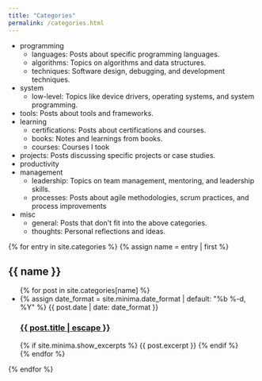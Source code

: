 ```yaml
---
title: "Categories"
permalink: /categories.html
---
```


- programming
    - languages: Posts about specific programming languages.
    - algorithms: Topics on algorithms and data structures.
    - techniques: Software design, debugging, and development techniques.
- system
    - low-level: Topics like device drivers, operating systems, and system programming.
- tools: Posts about tools and frameworks.
- learning
    - certifications: Posts about certifications and courses.
    - books: Notes and learnings from books.
    - courses: Courses I took
- projects: Posts discussing specific projects or case studies.
- productivity
- management
    - leadership: Topics on team management, mentoring, and leadership skills.
    - processes: Posts about agile methodologies, scrum practices, and process improvements
- misc
    - general: Posts that don't fit into the above categories.
    - thoughts: Personal reflections and ideas.

{% for entry in site.categories %}
{% assign name = entry | first %}
<div id="#{{ name | slugize }}">
<h2>
  <a name="{{ name | slugize }}"></a>{{ name }}
</h2>
<ul class="post-list">
{% for post in site.categories[name] %}
<li>
{% assign date_format = site.minima.date_format | default: "%b %-d, %Y" %}
<span class="post-meta">{{ post.date | date: date_format }}</span>
<h3>
    <a class="post-link" href="{{ post.url | relative_url }}">
    {{ post.title | escape }}
    </a>
</h3>
{% if site.minima.show_excerpts %}
    {{ post.excerpt }}
{% endif %}
</li>
{% endfor %}
</ul>
</div>
{% endfor %}
